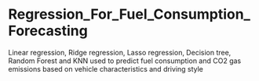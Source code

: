 # Regression_For_Fuel_Consumption_Forecasting
Linear regression, Ridge regression, Lasso regression, Decision tree, Random Forest and KNN used to predict fuel consumption and CO2 gas emissions based on vehicle characteristics and driving style

